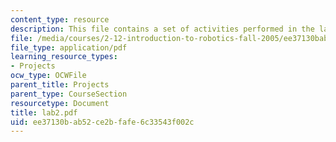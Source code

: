 ```yaml
---
content_type: resource
description: This file contains a set of activities performed in the laboratory.
file: /media/courses/2-12-introduction-to-robotics-fall-2005/ee37130bab52ce2bfafe6c33543f002c_lab2.pdf
file_type: application/pdf
learning_resource_types:
- Projects
ocw_type: OCWFile
parent_title: Projects
parent_type: CourseSection
resourcetype: Document
title: lab2.pdf
uid: ee37130b-ab52-ce2b-fafe-6c33543f002c
---
```

